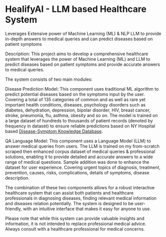 # HealifyAI - LLM based Healthcare System
Leverages Extensive power of Machine Learning (ML) &amp; NLP LLM to provide in-depth answers to medical queries and can predict diseases based on patient symptoms

Description: This project aims to develop a comprehensive healthcare system that leverages the power of Machine Learning (ML) and LLM to predict diseases based on patient symptoms and provide accurate answers to medical queries.

The system consists of two main modules:

Disease Prediction Model: This component uses traditional ML algorithm to predict potential diseases based on the symptoms input by the user. Covering a total of 135 categories of common and as well as rare yet important health conditions, diseases, psychology disorders such as diabetes, dehydration, depression, bipolar disorder, HIV, breast cancer, stroke, pneumonia, flu, asthma, obesity and so on. The model is trained on a large dataset of hundreds to thousands of patient records (denoted by frequency in dataset) to ensure reliable predictions based on NY Hospital based [Disease-Symptom Knowledge Database](https://people.dbmi.columbia.edu/~friedma/Projects/DiseaseSymptomKB/). 

QA Language Model: This component uses a Language Model (LLM) to answer medical queries from users. The LLM is trained on my from-scratch scraped then enhanced corpus dataset of medical queries & professional solutions, enabling it to provide detailed and accurate answers to a wide range of medical questions. Sample addition was done to enhance the dataset for user experience. Covering urgent topics of diagnosis, treatment, prevention, causes, risks, complications, details of symptoms, disease description.

The combination of these two components allows for a robust interactive healthcare system that can assist both patients and healthcare professionals in diagnosing diseases, finding relevant medical information and diseases relation potentially. The system is designed to be user-friendly, with an intuitive interface that makes it easy for anyone to use.

Please note that while this system can provide valuable insights and information, it is not intended to replace professional medical advice. Always consult with a healthcare professional for medical concerns.
